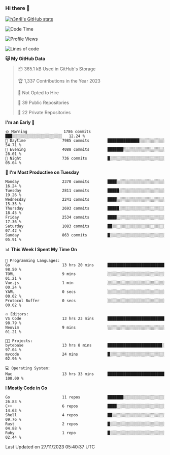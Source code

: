 ### Hi there 👋

[![h3n4l's GitHub stats](https://github-readme-stats.vercel.app/api?username=h3n4l&count_private=true&show_icons=true&theme=radical)](https://github.com/h3n4l/github-readme-stats)

<!--START_SECTION:waka-->
![Code Time](http://img.shields.io/badge/Code%20Time-1%2C733%20hrs%2050%20mins-blue)

![Profile Views](http://img.shields.io/badge/Profile%20Views-1-blue)

![Lines of code](https://img.shields.io/badge/From%20Hello%20World%20I%27ve%20Written-3.9%20million%20lines%20of%20code-blue)

**🐱 My GitHub Data** 

> 📦 365.1 kB Used in GitHub's Storage 
 > 
> 🏆 1,337 Contributions in the Year 2023
 > 
> 🚫 Not Opted to Hire
 > 
> 📜 39 Public Repositories 
 > 
> 🔑 22 Private Repositories 
 > 
**I'm an Early 🐤** 

```text
🌞 Morning                1786 commits        ███░░░░░░░░░░░░░░░░░░░░░░   12.24 % 
🌆 Daytime                7985 commits        ██████████████░░░░░░░░░░░   54.71 % 
🌃 Evening                4088 commits        ███████░░░░░░░░░░░░░░░░░░   28.01 % 
🌙 Night                  736 commits         █░░░░░░░░░░░░░░░░░░░░░░░░   05.04 % 
```
📅 **I'm Most Productive on Tuesday** 

```text
Monday                   2370 commits        ████░░░░░░░░░░░░░░░░░░░░░   16.24 % 
Tuesday                  2811 commits        █████░░░░░░░░░░░░░░░░░░░░   19.26 % 
Wednesday                2241 commits        ████░░░░░░░░░░░░░░░░░░░░░   15.35 % 
Thursday                 2693 commits        █████░░░░░░░░░░░░░░░░░░░░   18.45 % 
Friday                   2534 commits        ████░░░░░░░░░░░░░░░░░░░░░   17.36 % 
Saturday                 1083 commits        ██░░░░░░░░░░░░░░░░░░░░░░░   07.42 % 
Sunday                   863 commits         █░░░░░░░░░░░░░░░░░░░░░░░░   05.91 % 
```


📊 **This Week I Spent My Time On** 

```text
💬 Programming Languages: 
Go                       13 hrs 20 mins      █████████████████████████   98.50 % 
TOML                     9 mins              ░░░░░░░░░░░░░░░░░░░░░░░░░   01.21 % 
Vue.js                   1 min               ░░░░░░░░░░░░░░░░░░░░░░░░░   00.24 % 
YAML                     0 secs              ░░░░░░░░░░░░░░░░░░░░░░░░░   00.02 % 
Protocol Buffer          0 secs              ░░░░░░░░░░░░░░░░░░░░░░░░░   00.02 % 

🔥 Editors: 
VS Code                  13 hrs 23 mins      █████████████████████████   98.79 % 
Neovim                   9 mins              ░░░░░░░░░░░░░░░░░░░░░░░░░   01.21 % 

🐱‍💻 Projects: 
bytebase                 13 hrs 8 mins       ████████████████████████░   97.04 % 
mycode                   24 mins             █░░░░░░░░░░░░░░░░░░░░░░░░   02.96 % 

💻 Operating System: 
Mac                      13 hrs 33 mins      █████████████████████████   100.00 % 
```

**I Mostly Code in Go** 

```text
Go                       11 repos            ███████░░░░░░░░░░░░░░░░░░   26.83 % 
C++                      6 repos             ████░░░░░░░░░░░░░░░░░░░░░   14.63 % 
Shell                    4 repos             ██░░░░░░░░░░░░░░░░░░░░░░░   09.76 % 
Rust                     2 repos             █░░░░░░░░░░░░░░░░░░░░░░░░   04.88 % 
Ruby                     1 repo              █░░░░░░░░░░░░░░░░░░░░░░░░   02.44 % 
```




 Last Updated on 27/11/2023 05:40:37 UTC
<!--END_SECTION:waka-->

